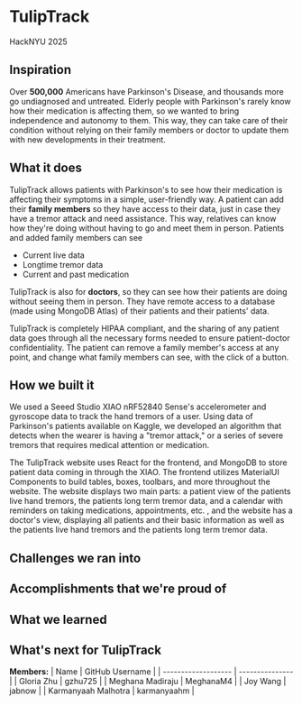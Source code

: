 # TulipTrack
HackNYU 2025

## Inspiration
Over **500,000** Americans have Parkinson's Disease, and thousands more go undiagnosed and untreated. Elderly people with Parkinson's rarely know how their medication is affecting them, so we wanted to bring independence and autonomy to them. This way, they can take care of their condition without relying on their family members or doctor to update them with new developments in their treatment.

## What it does
TulipTrack allows patients with Parkinson's to see how their medication is affecting their symptoms in a simple, user-friendly way. A patient can add their **family members** so they have access to their data, just in case they have a tremor attack and need assistance. This way, relatives can know how they're doing without having to go and meet them in person. Patients and added family members can see 

- Current live data
- Longtime tremor data
- Current and past medication

TulipTrack is also for **doctors**, so they can see how their patients are doing without seeing them in person. They have remote access to a database (made using MongoDB Atlas) of their patients and their patients' data.

TulipTrack is completely HIPAA compliant, and the sharing of any patient data goes through all the necessary forms needed to ensure patient-doctor confidentiality. The patient can remove a family member's access at any point, and change what family members can see, with the click of a button.

## How we built it
We used a Seeed Studio XIAO nRF52840 Sense's accelerometer and gyroscope data to track the hand tremors of a user. Using data of Parkinson's patients available on Kaggle, we developed an algorithm that detects when the wearer is having a "tremor attack," or a series of severe tremors that requires medical attention or medication.

The TulipTrack website uses React for the frontend, and MongoDB to store patient data coming in through the XIAO. The frontend utilizes MaterialUI Components to build tables, boxes, toolbars, and more throughout the website. The website displays two main parts: a patient view of the patients live hand tremors, the patients long term tremor data, and a calendar with reminders on taking medications, appointments, etc. , and the website has a doctor's view, displaying all patients and their basic information as well as  the patients live hand tremors and the patients long term tremor data.

## Challenges we ran into

## Accomplishments that we're proud of

## What we learned

## What's next for TulipTrack


**Members:**
| Name                | GitHub Username |
| ------------------- | --------------- | 
| Gloria Zhu          | gzhu725         |
| Meghana Madiraju    | MeghanaM4       |
| Joy Wang            | jabnow          |
| Karmanyaah Malhotra | karmanyaahm     |

